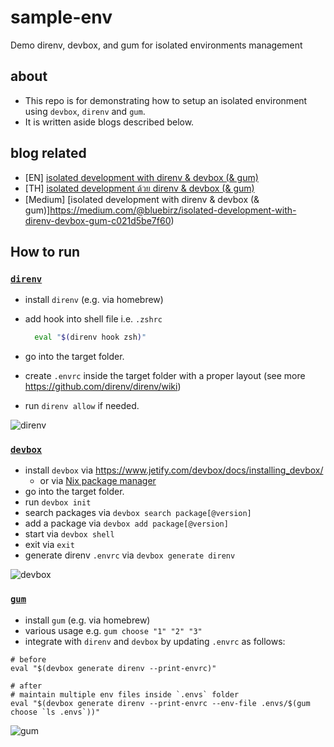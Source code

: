 # sample-env

Demo direnv, devbox, and gum for isolated environments management

## about

- This repo is for demonstrating how to setup an isolated environment using `devbox`, `direnv` and `gum`.
- It is written aside blogs described below.

## blog related

- [EN] [isolated development with direnv & devbox (& gum)](https://www.bluebirz.net/en/isolate-dev-direnv-devbox-gum/)
- [TH] [isolated development ด้วย direnv & devbox (& gum)](https://www.bluebirz.net/th/isolate-dev-direnv-devbox-gum-th/)
- [Medium] [isolated development with direnv & devbox (& gum)]<https://medium.com/@bluebirz/isolated-development-with-direnv-devbox-gum-c021d5be7f60>)

## How to run

### [`direnv`](https://direnv.net)

- install `direnv` (e.g. via homebrew)
- add hook into shell file i.e. `.zshrc`

  ```sh
    eval "$(direnv hook zsh)"
    ```

- go into the target folder.
- create `.envrc` inside the target folder with a proper layout (see more <https://github.com/direnv/direnv/wiki>)
- run `direnv allow` if needed.

![direnv](./img/direnv.png)

### [`devbox`](https://www.jetify.com/devbox)

- install `devbox` via <https://www.jetify.com/devbox/docs/installing_devbox/>
  - or via [Nix package manager](https://nixos.org/download/)
- go into the target folder.
- run `devbox init`
- search packages via `devbox search package[@version]`
- add a package via `devbox add package[@version]`
- start via `devbox shell`
- exit via `exit`
- generate direnv `.envrc` via `devbox generate direnv`

![devbox](./img/devbox.png)

### [`gum`](https://github.com/charmbracelet/gum)

- install `gum` (e.g. via homebrew)
- various usage e.g. `gum choose "1" "2" "3"`
- integrate with `direnv` and `devbox` by updating `.envrc` as follows:

```
# before
eval "$(devbox generate direnv --print-envrc)"

# after
# maintain multiple env files inside `.envs` folder
eval "$(devbox generate direnv --print-envrc --env-file .envs/$(gum choose `ls .envs`))"
```

![gum](./img/gum.png)
